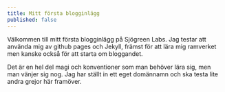 ```yaml
---
title: Mitt första blogginlägg
published: false
---
```

Välkommen till mitt första blogginlägg på Sjögreen Labs. Jag testar att använda mig av github pages och Jekyll, främst för att lära mig ramverket men kanske också för att starta om bloggandet.

Det är en hel del magi och konventioner som man behöver lära sig, men man vänjer sig nog. Jag har ställt in ett eget domännamn och ska testa lite andra grejor här framöver.